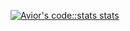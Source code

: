 [![Avior's code::stats stats](https://codestats-readme.vercel.app/api?username=Wilson403)](https://github.com/Aviortheking/codestats-readme)
